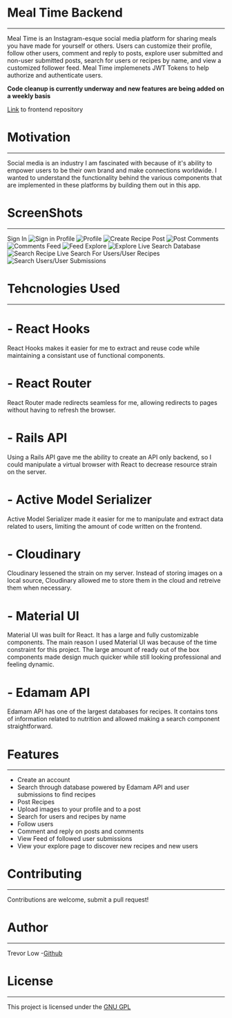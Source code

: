 # Meal Time Backend
---
Meal Time is an Instagram-esque social media platform for sharing meals you have made for yourself or others. Users can customize their profile, follow other users, comment and reply to posts, explore user submitted and non-user submitted posts, search for users or recipes by name, and view a customized follower feed. Meal Time implemenets JWT Tokens to help authorize and authenticate users.

**Code cleanup is currently underway and new features are being added on a weekly basis**

[Link](https://github.com/tklow94/Recipe-frontend) to frontend repository

# Motivation
---
Social media is an industry I am fascinated with because of it's ability to empower users to be their own brand and make connections worldwide. I wanted to understand the functionality behind the various components that are implemented in these platforms by building them out in this app.

# ScreenShots
---
Sign In
![Sign in](https://github.com/tklow94/Recipe-Backend/blob/master/app/images/Login.png?raw=true)
Profile
![Profile](https://github.com/tklow94/Recipe-Backend/blob/master/app/images/Profile.png?raw=true)
![Create Recipe](https://github.com/tklow94/Recipe-Backend/blob/master/app/images/Screen%20Shot%202020-09-15%20at%202.57.05%20PM.png?raw=true)
Post
![Post](https://github.com/tklow94/Recipe-Backend/blob/master/app/images/Recipe%20Card.png?raw=true)
Comments
![Comments](https://github.com/tklow94/Recipe-Backend/blob/master/app/images/Screen%20Shot%202020-09-15%20at%202.57.20%20PM.png?raw=true)
Feed
![Feed](https://github.com/tklow94/Recipe-Backend/blob/master/app/images/Feed.png?raw=true)
Explore
![Explore](https://github.com/tklow94/Recipe-Backend/blob/master/app/images/Screen%20Shot%202020-09-15%20at%202.57.40%20PM.png?raw=true)
Live Search Database
![Search Recipe](https://github.com/tklow94/Recipe-Backend/blob/master/app/images/Screen%20Shot%202020-09-15%20at%203.02.28%20PM.png?raw=true)
Live Search For Users/User Recipes
![Search Users/User Submissions](https://github.com/tklow94/Recipe-Backend/blob/master/app/images/User%20Search.png?raw=true)




# Tehcnologies Used
---
# - React Hooks
  React Hooks makes it easier for me to extract and reuse code while maintaining a consistant use of functional components.
# - React Router
  React Router made redirects seamless for me, allowing redirects to pages without having to refresh the browser.
# - Rails API
  Using a Rails API gave me the ability to create an API only backend, so I could manipulate a virtual browser with React to decrease resource strain on the server.
# - Active Model Serializer
  Active Model Serializer made it easier for me to manipulate and extract data related to users, limiting the amount of code written on the frontend.
# - Cloudinary
  Cloudinary lessened the strain on my server. Instead of storing images on a local source, Cloudinary allowed me to store them in the cloud and retreive them when necessary.
# - Material UI
  Material UI was built for React. It has a large and fully customizable components. The main reason I used Material UI was because of the time constraint for this project. The large amount of ready out of the box components made design much quicker while still looking professional and feeling dynamic.
# - Edamam API
  Edamam API has one of the largest databases for recipes. It contains tons of information related to nutrition and allowed making a search component straightforward.

# Features
---
- Create an account 
- Search through database powered by Edamam API and user submissions to find recipes
- Post Recipes
- Upload images to your profile and to a post
- Search for users and recipes by name
- Follow users
- Comment and reply on posts and comments
- View Feed of followed user submissions
- View your explore page to discover new recipes and new users

# Contributing
---
Contributions are welcome, submit a pull request!

# Author
---
Trevor Low -[Github](https://github.com/tklow94?tab=repositories)

# License 
---
This project is licensed under the [GNU GPL](https://www.gnu.org/licenses/gpl-3.0.en.html)


